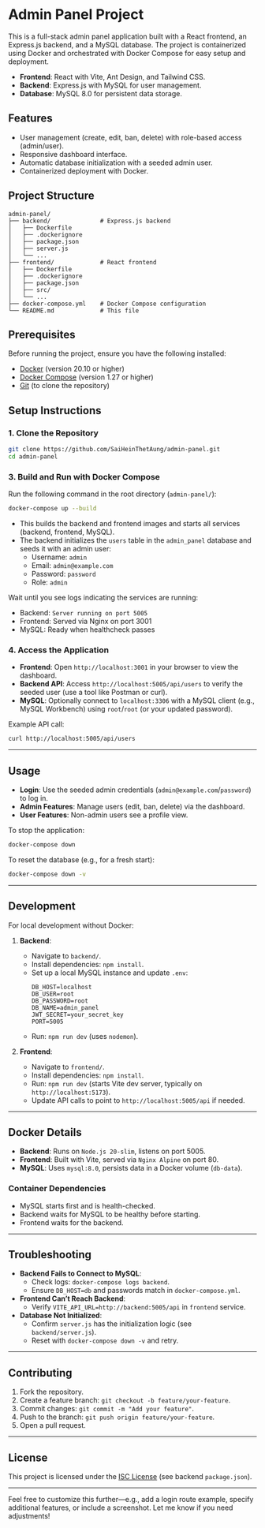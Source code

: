 
# Admin Panel Project

This is a full-stack admin panel application built with a React frontend, an Express.js backend, and a MySQL database. The project is containerized using Docker and orchestrated with Docker Compose for easy setup and deployment.

- **Frontend**: React with Vite, Ant Design, and Tailwind CSS.
- **Backend**: Express.js with MySQL for user management.
- **Database**: MySQL 8.0 for persistent data storage.

## Features
- User management (create, edit, ban, delete) with role-based access (admin/user).
- Responsive dashboard interface.
- Automatic database initialization with a seeded admin user.
- Containerized deployment with Docker.

## Project Structure
```
admin-panel/
├── backend/              # Express.js backend
│   ├── Dockerfile
│   ├── .dockerignore
│   ├── package.json
│   ├── server.js
│   └── ...
├── frontend/             # React frontend
│   ├── Dockerfile
│   ├── .dockerignore
│   ├── package.json
│   ├── src/
│   └── ...
├── docker-compose.yml    # Docker Compose configuration
└── README.md             # This file
```

## Prerequisites
Before running the project, ensure you have the following installed:
- [Docker](https://docs.docker.com/get-docker/) (version 20.10 or higher)
- [Docker Compose](https://docs.docker.com/compose/install/) (version 1.27 or higher)
- [Git](https://git-scm.com/downloads) (to clone the repository)

## Setup Instructions

### 1. Clone the Repository
```bash
git clone https://github.com/SaiHeinThetAung/admin-panel.git
cd admin-panel
```
### 3. Build and Run with Docker Compose
Run the following command in the root directory (`admin-panel/`):
```bash
docker-compose up --build
```

- This builds the backend and frontend images and starts all services (backend, frontend, MySQL).
- The backend initializes the `users` table in the `admin_panel` database and seeds it with an admin user:
  - Username: `admin`
  - Email: `admin@example.com`
  - Password: `password`
  - Role: `admin`

Wait until you see logs indicating the services are running:
- Backend: `Server running on port 5005`
- Frontend: Served via Nginx on port 3001
- MySQL: Ready when healthcheck passes

### 4. Access the Application
- **Frontend**: Open `http://localhost:3001` in your browser to view the dashboard.
- **Backend API**: Access `http://localhost:5005/api/users` to verify the seeded user (use a tool like Postman or curl).
- **MySQL**: Optionally connect to `localhost:3306` with a MySQL client (e.g., MySQL Workbench) using `root`/`root` (or your updated password).

Example API call:
```bash
curl http://localhost:5005/api/users
```

---

## Usage
- **Login**: Use the seeded admin credentials (`admin@example.com`/`password`) to log in.
- **Admin Features**: Manage users (edit, ban, delete) via the dashboard.
- **User Features**: Non-admin users see a profile view.

To stop the application:
```bash
docker-compose down
```

To reset the database (e.g., for a fresh start):
```bash
docker-compose down -v
```

---

## Development
For local development without Docker:
1. **Backend**:
   - Navigate to `backend/`.
   - Install dependencies: `npm install`.
   - Set up a local MySQL instance and update `.env`:
     ```
     DB_HOST=localhost
     DB_USER=root
     DB_PASSWORD=root
     DB_NAME=admin_panel
     JWT_SECRET=your_secret_key
     PORT=5005
     ```
   - Run: `npm run dev` (uses `nodemon`).

2. **Frontend**:
   - Navigate to `frontend/`.
   - Install dependencies: `npm install`.
   - Run: `npm run dev` (starts Vite dev server, typically on `http://localhost:5173`).
   - Update API calls to point to `http://localhost:5005/api` if needed.

---

## Docker Details
- **Backend**: Runs on `Node.js 20-slim`, listens on port 5005.
- **Frontend**: Built with Vite, served via `Nginx Alpine` on port 80.
- **MySQL**: Uses `mysql:8.0`, persists data in a Docker volume (`db-data`).

### Container Dependencies
- MySQL starts first and is health-checked.
- Backend waits for MySQL to be healthy before starting.
- Frontend waits for the backend.

---

## Troubleshooting
- **Backend Fails to Connect to MySQL**:
  - Check logs: `docker-compose logs backend`.
  - Ensure `DB_HOST=db` and passwords match in `docker-compose.yml`.
- **Frontend Can’t Reach Backend**:
  - Verify `VITE_API_URL=http://backend:5005/api` in `frontend` service.
- **Database Not Initialized**:
  - Confirm `server.js` has the initialization logic (see `backend/server.js`).
  - Reset with `docker-compose down -v` and retry.

---

## Contributing
1. Fork the repository.
2. Create a feature branch: `git checkout -b feature/your-feature`.
3. Commit changes: `git commit -m "Add your feature"`.
4. Push to the branch: `git push origin feature/your-feature`.
5. Open a pull request.

---

## License
This project is licensed under the [ISC License](LICENSE) (see backend `package.json`).

---

Feel free to customize this further—e.g., add a login route example, specify additional features, or include a screenshot. Let me know if you need adjustments!
